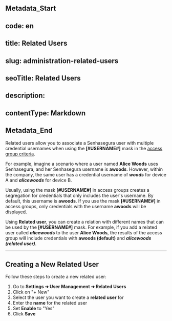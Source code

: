 ## Metadata_Start 
## code: en
## title: Related Users 
## slug: administration-related-users 
## seoTitle: Related Users 
## description:  
## contentType: Markdown 
## Metadata_End
Related users allow you to associate a Senhasegura user with multiple credential usernames when using the **[#USERNAME#]** mask in the [access group criteria](/v3-32/docs/user-management-access-groups).

For example, imagine a scenario where a user named **Alice Woods** uses Senhasegura, and her Senhasegura username is **awoods**. However, within the company, the same user has a credential username of ***woods*** for device A and ***alicewoods*** for device B.

Usually, using the mask **[#USERNAME#]** in access groups creates a segregation for credentials that only includes the user's username. By default, this username is **awoods**. If you use the mask **[#USERNAME#]** in access groups, only credentials with the username **awoods** will be displayed.

Using **Related user**, you can create a relation with different names that can be used by the **[#USERNAME#]** mask. For example, if you add a related user called ***alicewoods*** to the user **Alice Woods**, the results of the access group will include credentials with **awoods (default)** and ***alicewoods (related user)***.


* * *

## Creating a New Related User

Follow these steps to create a new related user:

1. Go to **Settings ➔ User Management ➔ Related Users**
2. Click on "+ New"
3. Select the user you want to create a **related user** for
4. Enter the **name** for the related user
5. Set **Enable** to "Yes"
6. Click **Save**

